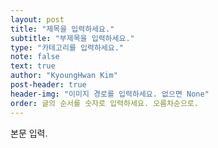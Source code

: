 ```yaml
---
layout: post
title: "제목을 입력하세요."
subtitle: "부제목을 입력하세요."
type: "카테고리를 입력하세요."
note: false
text: true
author: "KyoungHwan Kim"
post-header: true
header-img: "이미지 경로를 입력하세요. 없으면 None"
order: 글의 순서를 숫자로 입력하세요. 오름차순으로.
---
```


본문 입력.